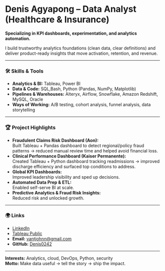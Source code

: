 # Denis Agyapong – Data Analyst (Healthcare & Insurance)

**Specializing in KPI dashboards, experimentation, and analytics automation.**

I build trustworthy analytics foundations (clean data, clear definitions) and deliver product-ready insights that move activation, retention, and revenue.

---

### 🛠️ Skills & Tools

- **Analytics & BI:** Tableau, Power BI  
- **Data & Code:** SQL,Bash, Python (Pandas, NumPy, Matplotlib)  
- **Pipelines & Warehouses:** Alteryx, Airflow, Snowflake, Amazon Redshift, MySQL, Oracle  
- **Ways of Working:** A/B testing, cohort analysis, funnel analysis, data storytelling

---

### 🏆 Project Highlights

- **Fraudulent Claims Risk Dashboard (Aon):**  
  Built Tableau + Pandas dashboard to detect regional/policy fraud patterns → reduced manual review time and helped avoid financial loss.
- **Clinical Performance Dashboard (Kaiser Permanente):**  
  Created Tableau + Python dashboard tracking readmissions → improved discharge efficiency and surfaced top conditions to address.
- **Global KPI Dashboards:**  
  Improved leadership visibility and sped up decisions.
- **Automated Data Prep & ETL:**  
  Enabled self-serve BI at scale.
- **Predictive Analytics & Fraud Risk Insights:**  
  Reduced risk and unlocked growth.

---

### 🌍 Links

- [LinkedIn](https://www.linkedin.com/in/denis-agyapong)
- [Tableau Public](https://public.tableau.com/app/profile/denis.king)
- **Email:** vantjohnn@gmail.com
- **GitHub:** [Denis0242](https://github.com/Denis0242)

---

**Interests:** Analytics, cloud, DevOps, Python, security  
**Motto:** Make data useful → tell the story → ship the impact.
